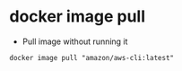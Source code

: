 # docker image pull

- Pull image without running it

```shell
docker image pull "amazon/aws-cli:latest"
```
